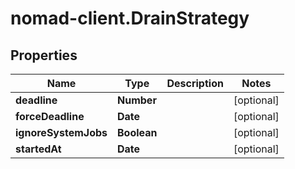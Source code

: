 # nomad-client.DrainStrategy

## Properties

Name | Type | Description | Notes
------------ | ------------- | ------------- | -------------
**deadline** | **Number** |  | [optional] 
**forceDeadline** | **Date** |  | [optional] 
**ignoreSystemJobs** | **Boolean** |  | [optional] 
**startedAt** | **Date** |  | [optional] 


